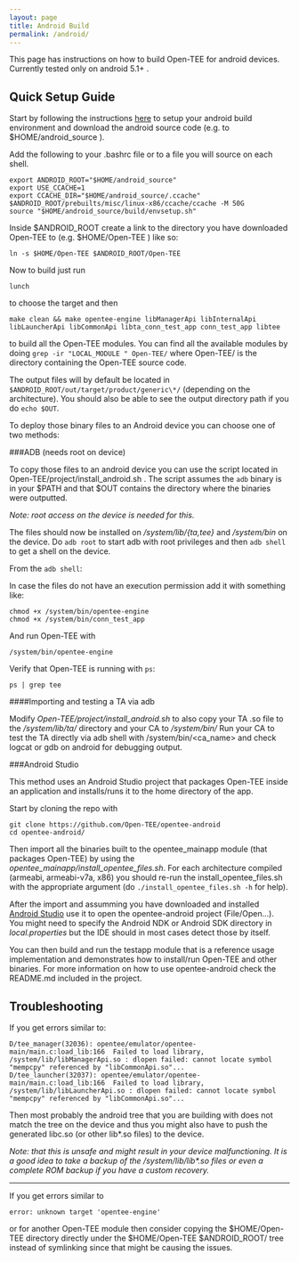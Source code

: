 ```yaml
---
layout: page
title: Android Build
permalink: /android/
---
```


This page has instructions on how to build Open-TEE for android devices. Currently tested only on android 5.1+ .

## Quick Setup Guide

Start by following the instructions [here](http://source.android.com/source/initializing.html) to setup your android
build environment and download the android source code (e.g. to $HOME/android_source ).

Add the following to your .bashrc file or to a file you will source on each shell.

    export ANDROID_ROOT="$HOME/android_source"
    export USE_CCACHE=1
    export CCACHE_DIR="$HOME/android_source/.ccache"
    $ANDROID_ROOT/prebuilts/misc/linux-x86/ccache/ccache -M 50G
    source "$HOME/android_source/build/envsetup.sh"

Inside $ANDROID_ROOT create a link to the directory you have downloaded Open-TEE to (e.g. $HOME/Open-TEE ) like so:

    ln -s $HOME/Open-TEE $ANDROID_ROOT/Open-TEE

Now to build just run

    lunch

to choose the target and then

    make clean && make opentee-engine libManagerApi libInternalApi libLauncherApi libCommonApi libta_conn_test_app conn_test_app libtee

to build all the Open-TEE modules. You can find all the available modules by doing `grep -ir "LOCAL_MODULE " Open-TEE/`
where Open-TEE/ is the directory containing the Open-TEE source code.

The output files will by default be located in `$ANDROID_ROOT/out/target/product/generic\*/` (depending on the
architecture). You should also be able to see the output directory path if you do `echo $OUT`.

To deploy those binary files to an Android device you can choose one of two methods:

###ADB (needs root on device)

To copy those files to an android device you can use the script located in Open-TEE/project/install_android.sh . The
script assumes the `adb` binary is in your $PATH and that $OUT contains the directory where the binaries were outputted. 

_Note: root access on the device is needed for this._

The files should now be installed on _/system/lib/{ta,tee}_ and _/system/bin_ on the device.
Do `adb root` to start adb with root privileges and then `adb shell` to get a shell on the device.

From the `adb shell`:

In case the files do not have an execution permission add it with something like:

    chmod +x /system/bin/opentee-engine
    chmod +x /system/bin/conn_test_app

And run Open-TEE with

    /system/bin/opentee-engine

Verify that Open-TEE is running with `ps`:

    ps | grep tee

####Importing and testing a TA via adb

Modify  *Open-TEE/project/install_android.sh* to also copy your TA .so file to the */system/lib/ta/* directory and your CA
to */system/bin/*
Run your CA to test the TA directly via adb shell with /system/bin/<ca_name> and check logcat or gdb on android for
debugging output.

###Android Studio

This method uses an Android Studio project that packages Open-TEE inside an application and installs/runs it to the home
directory of the app.

Start by cloning the repo with

    git clone https://github.com/Open-TEE/opentee-android
    cd opentee-android/

Then import all the binaries built to the opentee_mainapp module (that packages Open-TEE) by using the
*opentee_mainapp/install_opentee_files.sh*. For each architecture compiled (armeabi, armeabi-v7a, x86) you should re-run
the install_opentee_files.sh with the appropriate argument (do `./install_opentee_files.sh -h` for help).

After the import and assumming you have downloaded and installed [Android Studio](https://developer.android.com/sdk/index.html) use it to
open the opentee-android project (File/Open...). You might need to specify the Android NDK or Android SDK directory in
_local.properties_ but the IDE should in most cases detect those by itself.

You can then build and run the testapp module that is a reference usage implementation and demonstrates how to
install/run Open-TEE and other binaries. For more information on how to use opentee-android check the README.md included
in the project.

## Troubleshooting

If you get errors similar to:

    D/tee_manager(32036): opentee/emulator/opentee-main/main.c:load_lib:166  Failed to load library, /system/lib/libManagerApi.so : dlopen failed: cannot locate symbol "mempcpy" referenced by "libCommonApi.so"...
    D/tee_launcher(32037): opentee/emulator/opentee-main/main.c:load_lib:166  Failed to load library, /system/lib/libLauncherApi.so : dlopen failed: cannot locate symbol "mempcpy" referenced by "libCommonApi.so"...

Then most probably the android tree that you are building with does not match the tree on the device and thus you might also have to push the generated libc.so (or other lib\*.so files) to the device.

_Note: that this is unsafe and might result in your device malfunctioning. It is a good idea to take a backup of the
/system/lib/lib\*.so files or even a complete ROM backup if you have a custom recovery._

-------------------------

If you get errors similar to 

    error: unknown target 'opentee-engine'

or for another Open-TEE module then consider copying the $HOME/Open-TEE directory directly under the $HOME/Open-TEE $ANDROID_ROOT/ tree instead of symlinking since that might be causing the issues.

